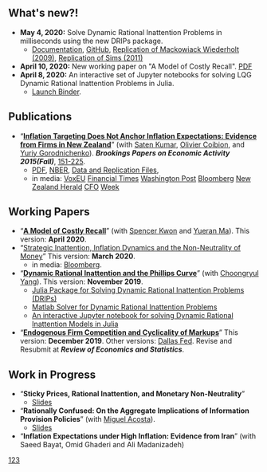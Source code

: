 ## What's new?!
* **May 4, 2020:** Solve Dynamic Rational Inattention Problems in milliseconds using the new DRIPs package.<br />
	* [Documentation](http://afrouzi.github.io/DRIPs.jl/dev/),
	[GitHub](http://github.com/afrouzi/DRIPs.jl),
	[Replication of Mackowiack Wiederholt (2009)](https://afrouzi.github.io/DRIPs.jl/dev/examples/ex3_mw2009/ex3_Mackowiak_Wiederholt_2009/),
	[Replication of Sims (2011)](https://afrouzi.github.io/DRIPs.jl/dev/examples/ex4_sims2011/ex4_Sims_2011/)<br />
* **April 10, 2020:** New working paper on "A Model of Costly Recall". [PDF](http://www.afrouzi.com/akm_memory.pdf) <br />
* **April 8, 2020:** An interactive set of Jupyter notebooks for solving  LQG Dynamic Rational Inattention Problems in Julia. 
	* [Launch Binder](https://mybinder.org/v2/gh/afrouzi/DRIPs.jl/binder?filepath=examples).

## Publications

* “[**Inflation Targeting Does Not Anchor Inflation Expectations: Evidence from Firms in New Zealand**](http://www.brookings.edu/~/media/projects/bpea/fall-2015/pdfkumartextfallbpea.pdf)” 
(with [Saten Kumar](http://www.aut.ac.nz/profiles/saten-kumar), [Olivier Coibion](https://sites.google.com/site/ocoibion/), and [Yuriy Gorodnichenko](http://eml.berkeley.edu/~ygorodni/)). ***Brookings Papers on Economic Activity 2015(Fall)***, [151-225](http://www.brookings.edu/~/media/projects/bpea/fall-2015/pdfkumartextfallbpea.pdf). <br />
	* [PDF](https://docs.google.com/viewer?a=v&pid=sites&srcid=ZGVmYXVsdGRvbWFpbnxoYWZyb3V6aWt8Z3g6NjI3MTAwMDgzYjViNzY3ZA),
	  [NBER](http://www.nber.org/papers/w21814),
	  [Data and Replication Files](http://www.afrouzi.com/KACG_replication_files.zip),
	* in media: [VoxEU](http://www.voxeu.org/article/inflation-targeting-and-expectations)
				[Financial Times](http://www.ft.com/fastft/390171/inflation-targeting)
				[Washington Post](http://www.washingtonpost.com/news/wonkblog/wp/2015/09/10/people-like-puppies-and-its-a-big-problem-for-the-economy/)
				[Bloomberg](http://www.bloomberg.com/news/articles/2015-09-10/this-new-study-questions-a-key-assumption-central-bankers-make-about-themselves)
				[New Zealand Herald](http://m.nzherald.co.nz/business/news/article.cfm?c_id=3&objectid=11511461)
				[CFO](http://ww2.cfo.com/forecasting/2015/09/study-questions-success-inflation-targeting/)
				[Week](http://theweek.com/speedreads/576720/americans-know-nothing-about-money-because-theyre-busy-googling-puppies)

## Working Papers

* “[**A Model of Costly Recall**](http://www.afrouzi.com/akm_memory.pdf)”  (with [Spencer Kwon](https://www.hbs.edu/faculty/Pages/profile.aspx?facId=1069369) and [Yueran Ma](https://voices.uchicago.edu/yueranma/)). This version: **April 2020**. <br />
* “[Strategic Inattention, Inflation Dynamics and the Non-Neutrality of Money](http://www.afrouzi.com/strategic_inattention.pdf)”  This version: **March 2020**.<br />
	* in media: [Bloomberg](https://www.bloomberg.com/view/articles/2018-05-01/economics-grapples-what-causes-recessions).<br />
* “[**Dynamic Rational Inattention and the Phillips Curve**](http://www.afrouzi.com/dynamic_inattention.pdf)” (with [Choongryul Yang](https://choongryulyang.github.io/)). This version: **November 2019**. <br />
	* [Julia Package for Solving Dynamic Rational Inattention Problems (DRIPs)](http://github.com/afrouzi/DRIPs.jl) <br />
	* [Matlab Solver for Dynamic Rational Inattention Problems](https://github.com/choongryulyang/dynamic_multivariate_RI) <br />
	* [An interactive Jupyter notebook for solving Dynamic Rational Inattention Models in Julia](https://mybinder.org/v2/gh/afrouzi/DRIPs.jl/binder?filepath=examples) <br />
* “[**Endogenous Firm Competition and Cyclicality of Markups**](https://docs.google.com/viewer?a=v&pid=sites&srcid=ZGVmYXVsdGRvbWFpbnxoYWZyb3V6aWt8Z3g6MzZkMmU1Y2FlZDI3YmFjZg)” This version: **December 2019**. Other versions: [Dallas Fed](http://www.dallasfed.org/assets/documents/institute/wpapers/2016/0265.pdf). Revise and Resubmit at ***Review of Economics and Statistics***.

## Work in Progress
* “**Sticky Prices, Rational Inattention, and Monetary Non-Neutrality**” 
	* [Slides](http://www.afrouzi.com/calvo_ri_presented.pdf)
* “**Rationally Confused: On the Aggregate Implications of Information Provision Policies**” (with [Miguel Acosta](https://sites.google.com/view/miguelacosta/)). 
	* [Slides](http://www.afrouzi.com/confusion_presented.pdf)
* “**Inflation Expectations under High Inflation: Evidence from Iran**” (with Saeed Bayat, Omid Ghaderi and Ali Madanizadeh)

[123](/files/Midterm.pdf)